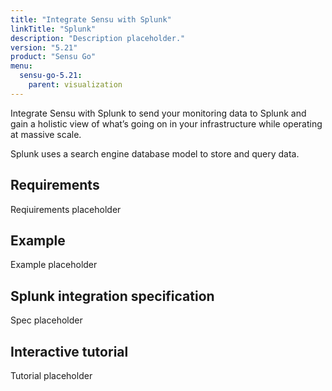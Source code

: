 ```yaml
---
title: "Integrate Sensu with Splunk"
linkTitle: "Splunk"
description: "Description placeholder."
version: "5.21"
product: "Sensu Go"
menu:
  sensu-go-5.21:
    parent: visualization
---
```


Integrate Sensu with Splunk to send your monitoring data to Splunk and gain a holistic view of what’s going on in your infrastructure  while operating at massive scale.

Splunk uses a search engine database model to store and query data.

## Requirements

Reqiuirements placeholder

## Example

Example placeholder

## Splunk integration specification

Spec placeholder

## Interactive tutorial

Tutorial placeholder


[1]: https://bonsai.sensu.io/assets/sensu/sensu-prometheus-collector
[2]: https://blog.sensu.io/monitoring-kubernetes-docker-part-3-sensu-prometheus
